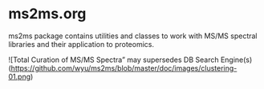 # ms2ms.org
ms2ms package contains utilities and classes to work with MS/MS spectral libraries and their application to proteomics.

![Total Curation of MS/MS Spectra” may supersedes DB Search Engine(s)(https://github.com/wyu/ms2ms/blob/master/doc/images/clustering-01.png)



